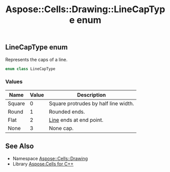 ﻿---
title: Aspose::Cells::Drawing::LineCapType enum
linktitle: LineCapType
second_title: Aspose.Cells for C++ API Reference
description: 'Aspose::Cells::Drawing::LineCapType enum. Represents the caps of a line in C++.'
type: docs
weight: 9100
url: /cpp/aspose.cells.drawing/linecaptype/
---
## LineCapType enum


Represents the caps of a line.

```cpp
enum class LineCapType
```

### Values

| Name | Value | Description |
| --- | --- | --- |
| Square | 0 | Square protrudes by half line width. |
| Round | 1 | Rounded ends. |
| Flat | 2 | [Line](../line/) ends at end point. |
| None | 3 | None cap. |

## See Also

* Namespace [Aspose::Cells::Drawing](../)
* Library [Aspose.Cells for C++](../../)
